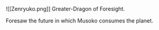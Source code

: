 ![[Zenryuko.png]]
Greater-Dragon of Foresight. 

Foresaw the future in which Musoko consumes the planet.